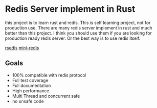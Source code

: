 # Redis Server implement in Rust

this project is to learn rust and redis. This is self learning project, not for production use.
There are many redis server implement in rust and much better than this project. I think you should use them if you are looking for production ready redis server. Or the best way is to use redis itself.

[rsedis](https://github.com/seppo0010/rsedis)
[mini-redis](https://github.com/tokio-rs/mini-redis)

## Goals

- 100% compatible with redis protocol
- Full test coverage
- Full documentation
- High performance
- Multi Thread and concurrent safe
- no unsafe code
